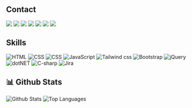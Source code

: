 ## Contact

<div>
  <a href="https://www.linkedin.com/in/efalsken/"><img src="https://img.shields.io/badge/-LinkedIn-0077B5?style=flat&logo=LinkedIn&logoColor=white"/></a>
  <a href="https://www.facebook.com/efalsken"><img src="https://img.shields.io/badge/-Facebook-1877F2?style=flat&logo=Facebook&logoColor=white"/></a>
  <a href="https://www.instagram.com/efalsken/"><img src="https://img.shields.io/badge/-Instagram-FF0069?style=flat&logo=Instagram&logoColor=white"/></a>
  <a href="mailto:eric@everylittlething.net"><img src="https://img.shields.io/badge/-EMail-D14836?style=flat&logo=Gmail&logoColor=white"/></a>
  <a href="https://about.me/eric.falsken"><img src="https://img.shields.io/badge/-about.me-F76B1D?style=flat"/></a>
  <a href="https://stackoverflow.com/users/192536/eric-falsken"><img src="https://img.shields.io/badge/-StackOverflow-F58025?style=flat&logo=stackoverflow&logoColor=white"/></a>
  <a href="https://discordapp.com/users/efalsken"><img src="https://img.shields.io/badge/-Discord-5865F2?style=flat&logo=discord&logoColor=white"/></a>
</div>

## Skills

<div>
  <img src="https://img.shields.io/badge/html5-%23E34F26.svg?style=for-the-badge&logo=html5&logoColor=white" alt="HTML">
  <img src="https://img.shields.io/badge/css3-%231572B6.svg?style=for-the-badge&logo=css3&logoColor=white" alt="CSS">
  <img src="https://img.shields.io/badge/typescript-%233178C6.svg?style=for-the-badge&logo=typescript&logoColor=white" alt="CSS">
  <img src="https://img.shields.io/badge/javascript-%23323330.svg?style=for-the-badge&logo=javascript&logoColor=white" alt="JavaScript">
  <img src="https://img.shields.io/badge/tailwindcss-%2338B2AC.svg?style=for-the-badge&logo=tailwind-css&logoColor=white" alt="Tailwind css">
  <img src="https://img.shields.io/badge/bootstrap-%238511FA.svg?style=for-the-badge&logo=bootstrap&logoColor=white" alt="Bootstrap">
  <img src="https://img.shields.io/badge/jquery-%230769AD.svg?style=for-the-badge&logo=jquery&logoColor=white" alt="jQuery">
  <img src="https://img.shields.io/badge/-.net%209.0-blueviolet.svg?style=for-the-badge&logo=dotnet&logoColor=white" alt="dotNET">
  <img src="https://img.shields.io/badge/C%23-239120?style=for-the-badge&logo=sharp&logoColor=white" alt="C-sharp">
  <img src="https://img.shields.io/badge/jira-0052cc?style=for-the-badge&logo=jira&logoColor=white" alt="Jira">
</div>

## 📊 Github Stats

<img src="https://github-readme-stats.vercel.app/api?username=efalsken&border_radius=9&rank_icon=github&theme=transparent" alt="Github Stats">
<img src="https://github-readme-stats.vercel.app/api/top-langs/?username=efalsken&layout=compact&border_radius=9&theme=transparent" alt="Top Languages">
<!--   <img src="https://github-readme-streak-stats-flame-iota.vercel.app?user=efalsken&border_radius=9&theme=transparent" alt="GitHub Streak"> -->

